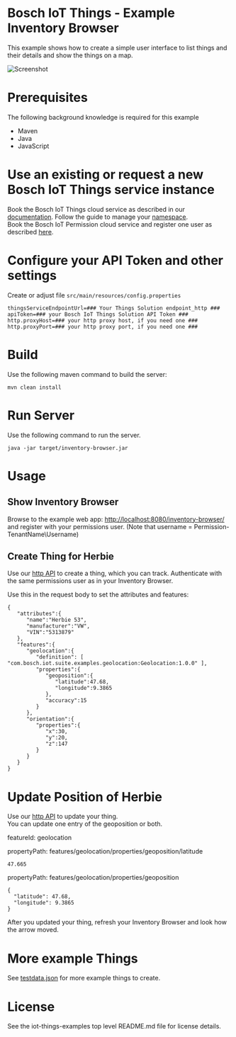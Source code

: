# Bosch IoT Things - Example Inventory Browser

This example shows how to create a simple user interface to list things and their details and show the things on a map.

![Screenshot](screenshot.png)

# Prerequisites

The following background knowledge is required for this example
- Maven
- Java
- JavaScript

# Use an existing or request a new Bosch IoT Things service instance

Book the Bosch IoT Things cloud service as described in our [documentation](https://things.eu-1.bosch-iot-suite.com/dokuwiki/doku.php?id=2_getting_started:booking:start). Follow the guide to manage your [namespace](https://things.eu-1.bosch-iot-suite.com/dokuwiki/doku.php?id=2_getting_started:booking:manage-solution-namespace).\
Book the Bosch IoT Permission cloud service and register one user as described [here](https://things.eu-1.bosch-iot-suite.com/dokuwiki/doku.php?id=examples_demo:createuser).

# Configure your API Token and other settings

Create or adjust file `src/main/resources/config.properties`

```
thingsServiceEndpointUrl=### Your Things Solution endpoint_http ###
apiToken=### your Bosch IoT Things Solution API Token ###
http.proxyHost=### your http proxy host, if you need one ###
http.proxyPort=### your http proxy port, if you need one ###
```

# Build

Use the following maven command to build the server:
```
mvn clean install
```

# Run Server

Use the following command to run the server.
```
java -jar target/inventory-browser.jar
```

# Usage

## Show Inventory Browser

Browse to the example web app: <http://localhost:8080/inventory-browser/> and register with your permissions user. (Note that username = Permission-TenantName\Username)

## Create Thing for Herbie

Use our [http API](https://apidocs.bosch-iot-suite.com/?urls.primaryName=Bosch%20IoT%20Things%20-%20API%20v2#/Things/put_things__thingId_) to create a thing, which you can track. Authenticate with the same permissions user as in your Inventory Browser.

Use this in the request body to set the attributes and features:
```
{
   "attributes":{
      "name":"Herbie 53",
      "manufacturer":"VW",
      "VIN":"5313879"
   },
   "features":{
      "geolocation":{
         "definition": [ "com.bosch.iot.suite.examples.geolocation:Geolocation:1.0.0" ],
         "properties":{
            "geoposition":{
               "latitude":47.68,
               "longitude":9.3865
            },
            "accuracy":15
         }
      },
      "orientation":{
         "properties":{
            "x":30,
            "y":20,
            "z":147
         }
      }
   }
}
```

# Update Position of Herbie

Use our [http API](https://apidocs.bosch-iot-suite.com/?urls.primaryName=Bosch%20IoT%20Things%20-%20API%20v2#/Features/put_things__thingId__features__featureId__properties__propertyPath_) to update your thing.\
You can update one entry of the geoposition or both.

featureId: geolocation

propertyPath: features/geolocation/properties/geoposition/latitude
```
47.665
```

propertyPath: features/geolocation/properties/geoposition
```
{
  "latitude": 47.68,
  "longitude": 9.3865
}
```

After you updated your thing, refresh your Inventory Browser and look how the arrow moved.

# More example Things

See [testdata.json](testdata.json) for more example things to create.

# License

See the iot-things-examples top level README.md file for license details.
